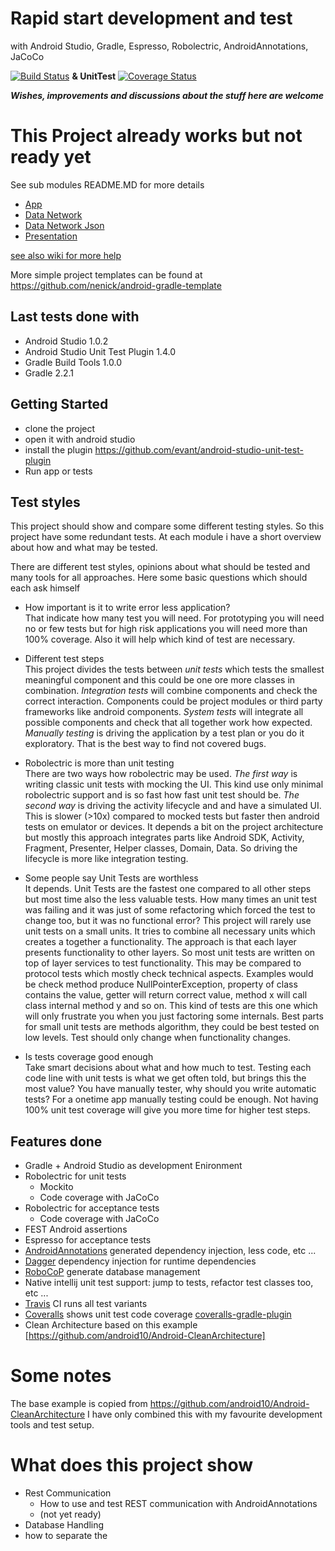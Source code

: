 
# Rapid start development and test
with Android Studio, Gradle, Espresso, Robolectric, AndroidAnnotations, JaCoCo

[![Build Status](https://travis-ci.org/nenick/AndroidAppDevelopment.svg)](https://travis-ci.org/nenick/AndroidAppDevelopment) **& UnitTest** [![Coverage Status](https://coveralls.io/repos/nenick/AndroidAppDevelopment/badge.png?branch=master)](https://coveralls.io/r/nenick/AndroidAppDevelopment?branch=master)

***Wishes, improvements and discussions about the stuff here are welcome***

# This Project already works but not ready yet

See sub modules README.MD for more details
* [App](https://github.com/nenick/AndroidAppDevelopment/tree/master/App)
* [Data Network](https://github.com/nenick/AndroidAppDevelopment/tree/master/DataNetwork)
* [Data Network Json](https://github.com/nenick/AndroidAppDevelopment/tree/master/DataNetworkJson)
* [Presentation](https://github.com/nenick/AndroidAppDevelopment/tree/master/Presentation)

[see also wiki for more help](https://github.com/nenick/AndroidAppDevelopment/wiki)

More simple project templates can be found at https://github.com/nenick/android-gradle-template

## Last tests done with

* Android Studio 1.0.2
* Android Studio Unit Test Plugin 1.4.0
* Gradle Build Tools 1.0.0
* Gradle 2.2.1

## Getting Started

* clone the project
* open it with android studio
* install the plugin https://github.com/evant/android-studio-unit-test-plugin
* Run app or tests

## Test styles

This project should show and compare some different testing styles. So this project have some
redundant tests. At each module i have a short overview about how and what may be tested.

There are different test styles, opinions about what should be tested and
many tools for all approaches. Here some basic questions which should each ask himself

* How important is it to write error less application? <br>
  That indicate how many test you will need. For prototyping you will need no or few tests but for
  high risk applications you will need more than 100% coverage. Also it will help which kind of
  test are necessary.

* Different test steps <br>
  This project divides the tests between *unit tests* which tests the smallest meaningful component
  and this could be one ore more classes in combination. *Integration tests* will combine components
  and check the correct interaction. Components could be project modules or third party frameworks
  like android components. *System tests* will integrate all possible components and check that all
  together work how expected. *Manually testing* is driving the application by a test plan or
  you do it exploratory. That is the best way to find not covered bugs.

* Robolectric is more than unit testing <br>
  There are two ways how robolectric may be used. *The first way* is writing classic unit tests with
  mocking the UI. This kind use only minimal robolectric support and is so fast how fast unit test
  should be.
  *The second way* is driving the activity lifecycle and and have a simulated UI. This is
  slower (>10x) compared to mocked tests but faster then android tests on emulator or devices. It
  depends a bit on the project architecture but mostly this approach integrates parts like
  Android SDK, Activity, Fragment, Presenter, Helper classes, Domain, Data. So driving the
  lifecycle is more like integration testing.

* Some people say Unit Tests are worthless <br>
  It depends. Unit Tests are the fastest one compared to all other steps but most time also the
  less valuable tests. How many times an unit test was failing and it was just of some refactoring
  which forced the test to change too, but it was no functional error? This project will rarely
  use unit tests on a small units. It tries to combine all necessary units which creates a
  together a functionality. The approach is that each layer presents functionality to other layers.
  So most unit tests are written on top of layer services to test functionality. This may be
  compared to protocol tests which mostly check technical aspects. Examples would be check method produce
  NullPointerException, property of class contains the value, getter will return correct value,
  method x will call class internal method y and so on. This kind of tests are this one which
  will only frustrate you when you just factoring some internals. Best parts for small unit tests
  are methods algorithm, they could be best tested on low levels. Test should only change when
  functionality changes.

* Is tests coverage good enough <br>
  Take smart decisions about what and how much to test. Testing each code line with unit tests is
  what we get often told, but brings this the most value? You have manually tester, why should you
  write automatic tests? For a onetime app manually testing could be enough. Not having 100%
  unit test coverage will give you more time for higher test steps.

## Features done

* Gradle + Android Studio as development Enironment
* Robolectric for unit tests
    * Mockito
    * Code coverage with JaCoCo
* Robolectric for acceptance tests
    * Code coverage with JaCoCo
* FEST Android assertions
* Espresso for acceptance tests
* [AndroidAnnotations](http://androidannotations.org/) generated dependency injection, less code, etc ...
* [Dagger](http://square.github.io/dagger/) dependency injection for runtime dependencies
* [RoboCoP](https://github.com/mediarain/RoboCoP) generate database management
* Native intellij unit test support: jump to tests, refactor test classes too, etc ...
* [Travis](https://travis-ci.org/) CI runs all test variants
* [Coveralls](https://coveralls.io/) shows unit test code coverage [coveralls-gradle-plugin](https://github.com/kt3k/coveralls-gradle-plugin)
* Clean Architecture based on this example [https://github.com/android10/Android-CleanArchitecture]

# Some notes

The base example is copied from https://github.com/android10/Android-CleanArchitecture I have only combined this with my favourite development tools and test setup.

# What does this project show

* Rest Communication <br>
    * How to use and test REST communication with AndroidAnnotations
    * (not yet ready)
* Database Handling
* how to separate the
